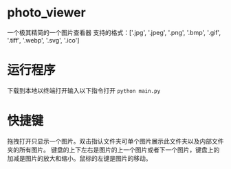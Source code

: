# photo_viewer
一个极其精简的一个图片查看器
支持的格式：['.jpg', '.jpeg', '.png', '.bmp', '.gif', '.tiff', '.webp', '.svg', '.ico']
# 运行程序
下载到本地以终端打开输入以下指令打开
`python main.py`
# 快捷键
拖拽打开只显示一个图片。双击指认文件夹可单个图片展示此文件夹以及内部文件夹的所有图片。
键盘的上下左右是图片的上一个图片或者下一个图片，键盘上的加减是图片的放大和缩小。鼠标的左键是图片的移动。

